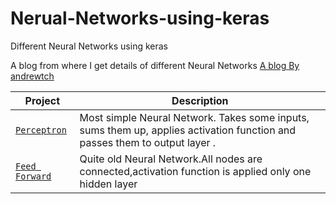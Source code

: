 # Nerual-Networks-using-keras
Different Neural Networks using keras

A blog from where I get details of different Neural Networks [A blog By andrewtch](https://towardsdatascience.com/the-mostly-complete-chart-of-neural-networks-explained-3fb6f2367464)

| Project | Description |
| --- | --- |
| [`Perceptron`](https://github.com/tawabshakeel/Nerual-Networks-using-keras/tree/master/perceptron) | Most simple Neural Network. Takes some inputs, sums them up, applies activation function and passes them to output layer . |
| [`Feed Forward`](https://github.com/tawabshakeel/Nerual-Networks-using-keras/tree/master/feed%20forward) | Quite old Neural Network.All nodes are connected,activation function is applied only  one hidden layer |
